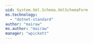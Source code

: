 ```yaml
---
uid: System.Xml.Schema.XmlSchemaForm
ms.technology: 
  - "dotnet-standard"
author: "mairaw"
ms.author: "mairaw"
manager: "wpickett"
---
```

